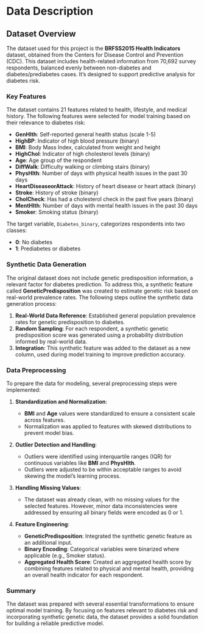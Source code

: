 # Data Description

## Dataset Overview
The dataset used for this project is the **BRFSS2015 Health Indicators** dataset, obtained from the Centers for Disease Control and Prevention (CDC). This dataset includes health-related information from 70,692 survey respondents, balanced evenly between non-diabetes and diabetes/prediabetes cases. It’s designed to support predictive analysis for diabetes risk.

### Key Features
The dataset contains 21 features related to health, lifestyle, and medical history. The following features were selected for model training based on their relevance to diabetes risk:

- **GenHlth**: Self-reported general health status (scale 1-5)
- **HighBP**: Indicator of high blood pressure (binary)
- **BMI**: Body Mass Index, calculated from weight and height
- **HighChol**: Indicator of high cholesterol levels (binary)
- **Age**: Age group of the respondent
- **DiffWalk**: Difficulty walking or climbing stairs (binary)
- **PhysHlth**: Number of days with physical health issues in the past 30 days
- **HeartDiseaseorAttack**: History of heart disease or heart attack (binary)
- **Stroke**: History of stroke (binary)
- **CholCheck**: Has had a cholesterol check in the past five years (binary)
- **MentHlth**: Number of days with mental health issues in the past 30 days
- **Smoker**: Smoking status (binary)

The target variable, `Diabetes_binary`, categorizes respondents into two classes:
- **0**: No diabetes
- **1**: Prediabetes or diabetes

### Synthetic Data Generation
The original dataset does not include genetic predisposition information, a relevant factor for diabetes prediction. To address this, a synthetic feature called **GeneticPredisposition** was created to estimate genetic risk based on real-world prevalence rates. The following steps outline the synthetic data generation process:

1. **Real-World Data Reference**: Established general population prevalence rates for genetic predisposition to diabetes.
2. **Random Sampling**: For each respondent, a synthetic genetic predisposition score was generated using a probability distribution informed by real-world data.
3. **Integration**: This synthetic feature was added to the dataset as a new column, used during model training to improve prediction accuracy.

### Data Preprocessing
To prepare the data for modeling, several preprocessing steps were implemented:

1. **Standardization and Normalization**:
   - **BMI** and **Age** values were standardized to ensure a consistent scale across features.
   - Normalization was applied to features with skewed distributions to prevent model bias.

2. **Outlier Detection and Handling**:
   - Outliers were identified using interquartile ranges (IQR) for continuous variables like **BMI** and **PhysHlth**.
   - Outliers were adjusted to be within acceptable ranges to avoid skewing the model’s learning process.

3. **Handling Missing Values**:
   - The dataset was already clean, with no missing values for the selected features. However, minor data inconsistencies were addressed by ensuring all binary fields were encoded as 0 or 1.

4. **Feature Engineering**:
   - **GeneticPredisposition**: Integrated the synthetic genetic feature as an additional input.
   - **Binary Encoding**: Categorical variables were binarized where applicable (e.g., Smoker status).
   - **Aggregated Health Score**: Created an aggregated health score by combining features related to physical and mental health, providing an overall health indicator for each respondent.

### Summary
The dataset was prepared with several essential transformations to ensure optimal model training. By focusing on features relevant to diabetes risk and incorporating synthetic genetic data, the dataset provides a solid foundation for building a reliable predictive model.


